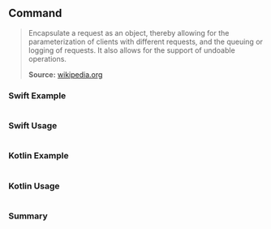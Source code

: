 ## Command

> Encapsulate a request as an object, thereby allowing for the parameterization of clients with different requests, and the queuing or logging of requests. It also allows for the support of undoable operations.
>
>**Source:** [wikipedia.org](https://en.wikipedia.org/wiki/Command_pattern)

### Swift Example

```swift


````

### Swift Usage

```swift


````

### Kotlin Example

```kotlin


````

### Kotlin Usage

```kotlin


````

### Summary